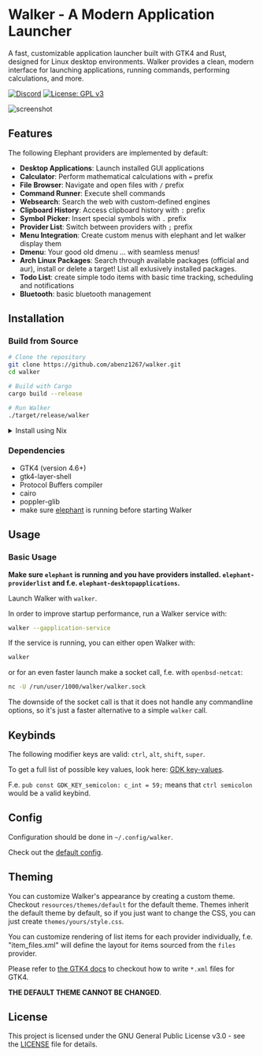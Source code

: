 # Walker - A Modern Application Launcher

A fast, customizable application launcher built with GTK4 and Rust, designed for Linux desktop environments. Walker provides a clean, modern interface for launching applications, running commands, performing calculations, and more.

[![Discord](https://img.shields.io/discord/1402235361463242964?logo=discord)](https://discord.gg/mGQWBQHASt)
[![License: GPL v3](https://img.shields.io/badge/License-GPLv3-blue.svg)](https://www.gnu.org/licenses/gpl-3.0)

![screenshot](https://raw.githubusercontent.com/abenz1267/walker/refs/heads/master/resources/screenshot.png)

## Features

The following Elephant providers are implemented by default:

- **Desktop Applications**: Launch installed GUI applications
- **Calculator**: Perform mathematical calculations with `=` prefix
- **File Browser**: Navigate and open files with `/` prefix
- **Command Runner**: Execute shell commands
- **Websearch**: Search the web with custom-defined engines
- **Clipboard History**: Access clipboard history with `:` prefix
- **Symbol Picker**: Insert special symbols with `.` prefix
- **Provider List**: Switch between providers with `;` prefix
- **Menu Integration**: Create custom menus with elephant and let walker display them
- **Dmenu**: Your good old dmenu ... with seamless menus!
- **Arch Linux Packages**: Search through available packages (official and aur), install or delete a target! List all exlusively installed packages.
- **Todo List**: create simple todo items with basic time tracking, scheduling and notifications
- **Bluetooth**: basic bluetooth management

## Installation

### Build from Source

```bash
# Clone the repository
git clone https://github.com/abenz1267/walker.git
cd walker

# Build with Cargo
cargo build --release

# Run Walker
./target/release/walker
```

<details>
    <summary>Install using Nix</summary>

### Install using Nix

#### 1. Add flake inputs

Add walker and elephant to the inputs of your configs `flake.nix` and set walker to follow elephant

```nix
# Add this to your flake inputs
elephant.url = "github:abenz1267/elephant";

walker = {
  url = "github:abenz1267/walker";
  inputs.elephant.follows = "elephant";
};
```

#### 2. Install walker

You have 3 options for installing walker.

Option A (Home Manager Module): Import the home-manager module by adding `imports = [inputs.walker.homeManagerModules.default];` to your home-manager config. Then enable walker by setting `programs.walker.enable = true;` in your home-manager config.

Option B (NixOS Module): Import the nixos module by adding `imports = [inputs.walker.nixosModules.default];` to your NixOS config. Then enable walker by setting `programs.walker.enable = true;` in your NixOS config.

Option C (Package): Add `inputs.walker.packages.<system>.default` to `environment.systemPackages` or `home.packages`.

#### 3. Configure walker:

```nix
programs.walker = {
  enable = true;
  runAsService = true;

  # All options from the config.toml can be used here.
  config = {
    placeholders."default".input = "Example";
    providers.prefixes = [
      {provider = "websearch"; prefix = "+";}
      {provider = "providerlist"; prefix = "_";}
    ];
    keybinds.quick_activate = ["F1" "F2" "F3"];
  };

  # If this is not set the default styling is used.
  theme.style = ''
    * {
      color: #dcd7ba;
    }
  '';
};
```

Additionally, there is 2 binary caches which can be used by adding the following to you config:

```nix
nix.settings = {
  extra-substituters = ["https://walker.cachix.org"];
  trusted-public-keys = ["walker.cachix.org-1:fG8q+uAaMqhsMxWjwvk0IMb4mFPFLqHjuvfwQxE4oJM="];
};
```

```nix
nix.settings = {
  extra-substituters = ["https://walker-git.cachix.org"];
  trusted-public-keys = ["walker-git.cachix.org-1:vmC0ocfPWh0S/vRAQGtChuiZBTAe4wiKDeyyXM0/7pM="];
};
```

</details>

### Dependencies

- GTK4 (version 4.6+)
- gtk4-layer-shell
- Protocol Buffers compiler
- cairo
- poppler-glib
- make sure [elephant](https://github.com/abenz1267/elephant) is running before starting Walker

## Usage

### Basic Usage

**Make sure `elephant` is running and you have providers installed. `elephant-providerlist` and f.e. `elephant-desktopapplications`.**

Launch Walker with `walker`.

In order to improve startup performance, run a Walker service with:

```bash
walker --gapplication-service
```

If the service is running, you can either open Walker with:

```bash
walker
```

or for an even faster launch make a socket call, f.e. with `openbsd-netcat`:

```bash
nc -U /run/user/1000/walker/walker.sock
```

The downside of the socket call is that it does not handle any commandline options, so it's just a faster alternative to a simple `walker` call.

## Keybinds

The following modifier keys are valid: `ctrl`, `alt`, `shift`, `super`.

To get a full list of possible key values, look here: [GDK key-values](https://github.com/gtk-rs/gtk4-rs/blob/0.9/gdk4/sys/src/lib.rs#L302).

F.e. `pub const GDK_KEY_semicolon: c_int = 59;` means that `ctrl semicolon` would be a valid keybind.

## Config

Configuration should be done in `~/.config/walker`.

Check out the [default config](https://raw.githubusercontent.com/abenz1267/walker/refs/heads/master/resources/config.toml).

## Theming

You can customize Walker's appearance by creating a custom theme. Checkout `resources/themes/default` for the default theme. Themes inherit the default theme by default, so if you just want to change the CSS, you can just create `themes/yours/style.css`.

You can customize rendering of list items for each provider individually, f.e. "item_files.xml" will define the layout for items sourced from the `files` provider.

Please refer to [the GTK4 docs](https://docs.gtk.org/gtk4/) to checkout how to write `*.xml` files for GTK4.

**THE DEFAULT THEME CANNOT BE CHANGED**.

## License

This project is licensed under the GNU General Public License v3.0 - see the [LICENSE](LICENSE) file for details.
